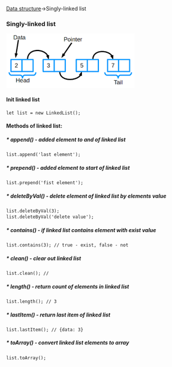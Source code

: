 [Data structure](https://github.com/rodiosheek/data-structures/tree/Unit_test_linked_list)->Singly-linked list

### Singly-linked list
![Singly-linked list](https://github.com/rodiosheek/data-structures/blob/Unit_test_linked_list/src/lib/data-structure/linked-list/images.png)

#### Init linked list
```
let list = new LinkedList();
```
#### Methods of linked list:
##### * append() - added element to and of linked list
```
list.append('last element');
```
##### * prepend() - added element to start of linked list
```
list.prepend('fist element');
```
##### * deleteByVal() - delete element of linked list by elements value
```
list.deleteByVal(3);
list.deleteByVal('delete value');
```
##### * contains() - if linked list contains element with exist value
```
list.contains(3); // true - exist, false - not
```
##### * clean() - clear out linked list
```
list.clean(); // 
```
##### * length() - return count of elements in linked list 
```
list.length(); // 3
```
##### * lastItem() - return last item of linked list 
```
list.lastItem(); // {data: 3} 
```
##### * toArray() - convert linked list elements to array
```
list.toArray();
```